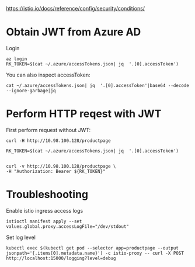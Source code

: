 



https://istio.io/docs/reference/config/security/conditions/

# Obtain JWT from Azure AD

Login
```
az login
RK_TOKEN=$(cat ~/.azure/accessTokens.json| jq  '.[0].accessToken')
```

You can also inspect accessToken:
```
cat ~/.azure/accessTokens.json| jq  '.[0].accessToken'|base64 --decode --ignore-garbage|jq
```


# Perform HTTP reqest with JWT
First perform request without JWT:
```
curl -H http://10.98.100.128/productpage
```
```
RK_TOKEN=$(cat ~/.azure/accessTokens.json| jq  '.[0].accessToken')


curl -v http://10.98.100.128/productpage \
-H "Authorization: Bearer ${RK_TOKEN}" 
```

# Troubleshooting

Enable istio ingress access logs
```
istioctl manifest apply --set values.global.proxy.accessLogFile="/dev/stdout"
```

Set log level
```
kubectl exec $(kubectl get pod --selector app=productpage --output jsonpath='{.items[0].metadata.name}') -c istio-proxy -- curl -X POST http://localhost:15000/logging?level=debug
```